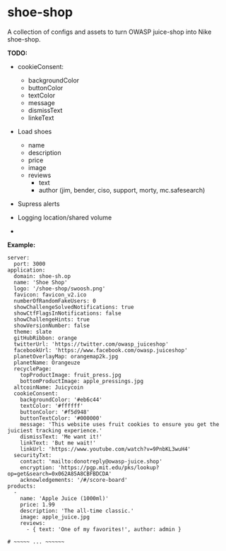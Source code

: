 # shoe-shop
A collection of configs and assets to turn OWASP juice-shop into Nike shoe-shop.

**TODO:**
- cookieConsent:
  - backgroundColor
  - buttonColor
  - textColor
  - message
  - dismissText
  - linkeText

- Load shoes
  - name
  - description
  - price
  - image
  - reviews
    - text
    - author (jim, bender, ciso, support, morty, mc.safesearch)
- Supress alerts
- Logging location/shared volume
-

**Example:**
```
server:
  port: 3000
application:
  domain: shoe-sh.op
  name: 'Shoe Shop'
  logo: '/shoe-shop/swoosh.png'
  favicon: favicon_v2.ico
  numberOfRandomFakeUsers: 0
  showChallengeSolvedNotifications: true
  showCtfFlagsInNotifications: false
  showChallengeHints: true
  showVersionNumber: false
  theme: slate
  gitHubRibbon: orange
  twitterUrl: 'https://twitter.com/owasp_juiceshop'
  facebookUrl: 'https://www.facebook.com/owasp.juiceshop'
  planetOverlayMap: orangemap2k.jpg
  planetName: Orangeuze
  recyclePage:
    topProductImage: fruit_press.jpg
    bottomProductImage: apple_pressings.jpg
  altcoinName: Juicycoin
  cookieConsent:
    backgroundColor: '#eb6c44'
    textColor: '#ffffff'
    buttonColor: '#f5d948'
    buttonTextColor: '#000000'
    message: 'This website uses fruit cookies to ensure you get the juiciest tracking experience.'
    dismissText: 'Me want it!'
    linkText: 'But me wait!'
    linkUrl: 'https://www.youtube.com/watch?v=9PnbKL3wuH4'
  securityTxt:
    contact: 'mailto:donotreply@owasp-juice.shop'
    encryption: 'https://pgp.mit.edu/pks/lookup?op=get&search=0x062A85A8CBFBDCDA'
    acknowledgements: '/#/score-board'
products:
  -
    name: 'Apple Juice (1000ml)'
    price: 1.99
    description: 'The all-time classic.'
    image: apple_juice.jpg
    reviews:
      - { text: 'One of my favorites!', author: admin }

# ~~~~~ ... ~~~~~~
```
